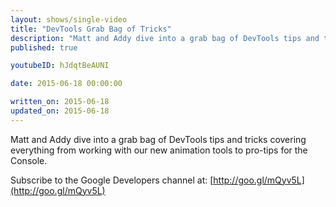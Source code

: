 ```yaml
---
layout: shows/single-video
title: "DevTools Grab Bag of Tricks"
description: "Matt and Addy dive into a grab bag of DevTools tips and tricks covering everything from working with our new animation tools to pro-tips for the Console."
published: true

youtubeID: hJdqtBeAUNI

date: 2015-06-18 00:00:00

written_on: 2015-06-18
updated_on: 2015-06-18
---
```


Matt and Addy dive into a grab bag of DevTools tips and tricks covering
everything from working with our new animation tools to pro-tips for the Console.

Subscribe to the Google Developers channel at: [http://goo.gl/mQyv5L](http://goo.gl/mQyv5L)
